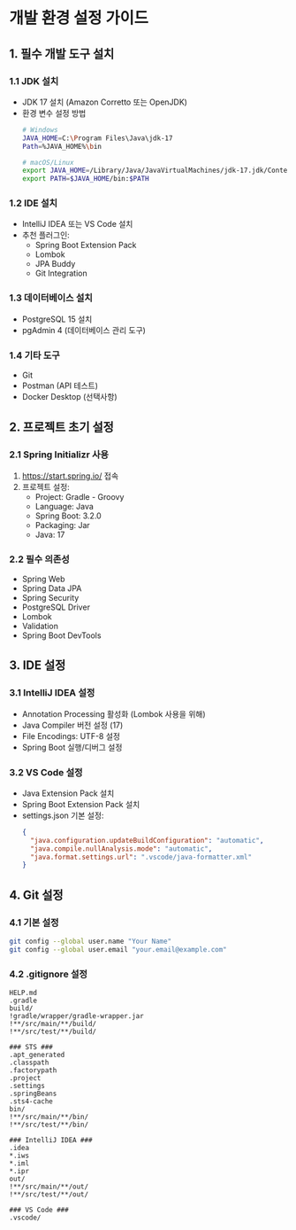 # 개발 환경 설정 가이드

## 1. 필수 개발 도구 설치

### 1.1 JDK 설치
- JDK 17 설치 (Amazon Corretto 또는 OpenJDK)
- 환경 변수 설정 방법
  ```bash
  # Windows
  JAVA_HOME=C:\Program Files\Java\jdk-17
  Path=%JAVA_HOME%\bin

  # macOS/Linux
  export JAVA_HOME=/Library/Java/JavaVirtualMachines/jdk-17.jdk/Contents/Home
  export PATH=$JAVA_HOME/bin:$PATH
  ```

### 1.2 IDE 설치
- IntelliJ IDEA 또는 VS Code 설치
- 추천 플러그인:
  - Spring Boot Extension Pack
  - Lombok
  - JPA Buddy
  - Git Integration

### 1.3 데이터베이스 설치
- PostgreSQL 15 설치
- pgAdmin 4 (데이터베이스 관리 도구)

### 1.4 기타 도구
- Git
- Postman (API 테스트)
- Docker Desktop (선택사항)

## 2. 프로젝트 초기 설정

### 2.1 Spring Initializr 사용
1. https://start.spring.io/ 접속
2. 프로젝트 설정:
   - Project: Gradle - Groovy
   - Language: Java
   - Spring Boot: 3.2.0
   - Packaging: Jar
   - Java: 17

### 2.2 필수 의존성
- Spring Web
- Spring Data JPA
- Spring Security
- PostgreSQL Driver
- Lombok
- Validation
- Spring Boot DevTools

## 3. IDE 설정

### 3.1 IntelliJ IDEA 설정
- Annotation Processing 활성화 (Lombok 사용을 위해)
- Java Compiler 버전 설정 (17)
- File Encodings: UTF-8 설정
- Spring Boot 실행/디버그 설정

### 3.2 VS Code 설정
- Java Extension Pack 설치
- Spring Boot Extension Pack 설치
- settings.json 기본 설정:
  ```json
  {
    "java.configuration.updateBuildConfiguration": "automatic",
    "java.compile.nullAnalysis.mode": "automatic",
    "java.format.settings.url": ".vscode/java-formatter.xml"
  }
  ```

## 4. Git 설정

### 4.1 기본 설정
```bash
git config --global user.name "Your Name"
git config --global user.email "your.email@example.com"
```

### 4.2 .gitignore 설정
```
HELP.md
.gradle
build/
!gradle/wrapper/gradle-wrapper.jar
!**/src/main/**/build/
!**/src/test/**/build/

### STS ###
.apt_generated
.classpath
.factorypath
.project
.settings
.springBeans
.sts4-cache
bin/
!**/src/main/**/bin/
!**/src/test/**/bin/

### IntelliJ IDEA ###
.idea
*.iws
*.iml
*.ipr
out/
!**/src/main/**/out/
!**/src/test/**/out/

### VS Code ###
.vscode/ 